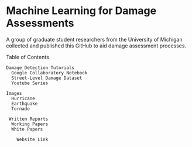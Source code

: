 # Machine Learning for Damage Assessments
A group of graduate student researchers from the University of Michigan collected and published this GitHub to aid damage assessment processes. 

Table of Contents 

	Damage Detection Tutorials
      Google Collaboratory Notebook
      Street-Level Damage Dataset
      Youtube Series

	Images
      Hurricane
      Earthquake
      Tornado
			
	 Written Reports 
      Working Papers
      White Papers

 		Website Link
